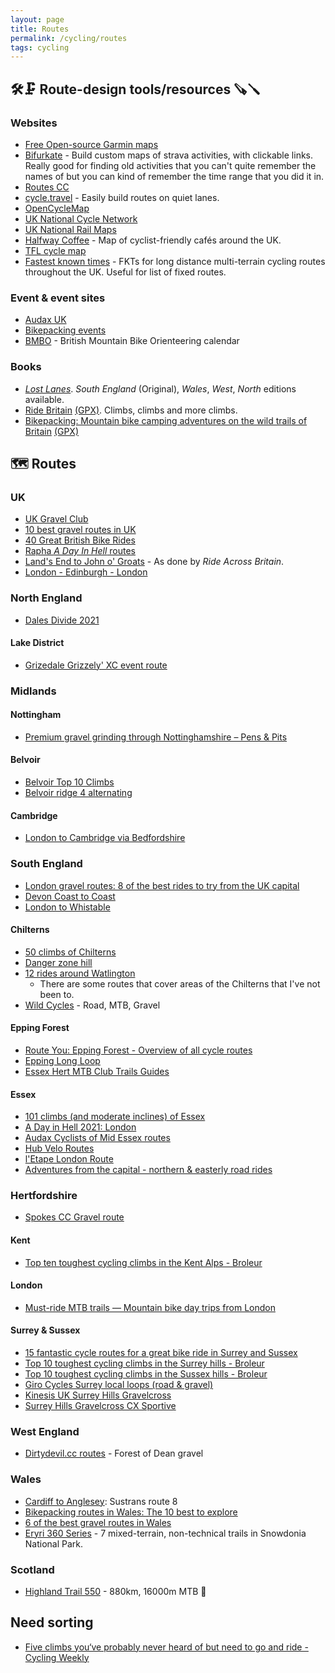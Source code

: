 ```yaml
---
layout: page
title: Routes
permalink: /cycling/routes
tags: cycling
---
```


## 🛠️🗜️ Route-design tools/resources 🪚🪛

### Websites
* [Free Open-source Garmin maps](https://garmin3.bbbike.org/)
* [Bifurkate](http://bifurkate.com/) - Build custom maps of strava activities, with clickable links. Really good for finding old activities that you can't quite remember the names of but you can kind of remember the time range that you did it in.
* [Routes CC](https://www.routes.cc/)
* [cycle.travel](https://cycle.travel) - Easily build routes on quiet lanes.
* [OpenCycleMap](https://www.opencyclemap.org/)
* [UK National Cycle Network](https://osmaps.ordnancesurvey.co.uk/ncn)
* [UK National Rail Maps](https://www.nationalrail.co.uk/stations_destinations/rail-maps.aspx)
* [Halfway Coffee](http://halfwaycoffee.com/) - Map of cyclist-friendly cafés around the UK.
* [TFL cycle map](https://tfl.gov.uk/maps/cycle)
* [Fastest known times](https://fastestknowntimes.org.uk/) - FKTs for long distance multi-terrain cycling routes throughout the UK. Useful for list of fixed routes.

### Event & event sites
* [Audax UK](https://audax.uk/)
* [Bikepacking events](https://bikepacking.com/events/)
* [BMBO](https://www.bmbo.org.uk/calendar/) - British Mountain Bike Orienteering calendar

### Books
* [_Lost Lanes_](http://lostlanes.thebikeshow.net/). _South England_ (Original), _Wales_, _West_, _North_ editions available.
* [Ride Britain](https://www.goodreads.com/book/show/55964026-ride-britain) [(GPX)](https://www.100climbs.co.uk/ride-britain-gpx). Climbs, climbs and more climbs.
* [Bikepacking: Mountain bike camping adventures on the wild trails of Britain](http://www.wildthingspublishing.com/product/bikepacking-book/) [(GPX)](https://wildthingspublishing.com/bikepacking/)

## 🗺️ Routes

### UK
* [UK Gravel Club](https://www.ukgravelbike.club/ukgbc-routes/)
* [10 best gravel routes in UK](https://www.redbull.com/gb-en/best-gravel-riding-routes-uk)
* [40 Great British Bike Rides](https://www.greatbritishbikerides.co.uk/download-gpx-files/)
* [Rapha _A Day In Hell_ routes](https://www.rapha.cc/gb/en/stories/a-day-in-heLL#EUROPE)
* [Land's End to John o' Groats](https://www.rideacrossbritain.com/route/daily-stages/) - As done by _Ride Across Britain_.
* [London - Edinburgh - London](https://londonedinburghlondon.com/route)

### North England
* [Dales Divide 2021](https://ridewithgps.com/routes/37838843)

#### Lake District
* [Grizedale Grizzely' XC event route](https://www.strava.com/activities/134735481#7298319124)

### Midlands

#### Nottingham
* [Premium gravel grinding through Nottinghamshire – Pens & Pits](https://www.komoot.com/collection/701)

#### Belvoir
* [Belvoir Top 10 Climbs](https://www.strava.com/activities/3307295224)
* [Belvoir ridge 4 alternating](https://www.strava.com/segments/11473082)

#### Cambridge
* [London to Cambridge via Bedfordshire](https://www.strava.com/activities/5463021090)

### South England
* [London gravel routes: 8 of the best rides to try from the UK capital](https://www.redbull.com/gb-en/best-gravel-bike-routes-london)
* [Devon Coast to Coast](https://www.sustrans.org.uk/find-a-route-on-the-national-cycle-network/devon-coast-to-coast)
* [London to Whistable](https://www.strava.com/routes/2840903354483380750)

#### Chilterns
* [50 climbs of Chilterns](https://www.westerley.cc/chiltern-climbs/)
* [Danger zone hill](https://www.komoot.com/highlight/474115)
* [12 rides around Watlington](https://www.komoot.com/guide/780424/road-cycling-routes-around-watlington)
  * There are some routes that cover areas of the Chilterns that I've not been to.
* [Wild Cycles](https://www.wildcycles.co.uk/explore-routes) - Road, MTB, Gravel

#### Epping Forest
* [Route You: Epping Forest - Overview of all cycle routes](https://www.routeyou.com/en-gb/location/bike/47412135/cycling-in-epping-forest-overview-of-all-cycle-routes)
* [Epping Long Loop](https://www.trailforks.com/route/epping-long-loop-lots-of-good-trails/)
* [Essex Hert MTB Club Trails Guides](http://www.essexhertsmtb.co.uk/mtb-trails.php)

#### Essex
* [101 climbs (and moderate inclines) of Essex](https://www.rideblackmore.com/blogs/news/101-climbs-and-moderate-inclines-of-essex)
* [A Day in Hell 2021: London](https://ridewithgps.com/routes/35431632)
* [Audax Cyclists of Mid Essex routes](https://acme.bike/)
* [Hub Velo Routes](https://www.hub-velo.co.uk/about-us/hv-routes-and-rides/)
* [l'Etape London Route](https://www.strava.com/activities/401290658/)
* [Adventures from the capital - northern & easterly road rides](https://www.komoot.com/collection/762/adventures-from-the-capital-northern-easterly-road-rides)

### Hertfordshire
* [Spokes CC Gravel route](https://www.strava.com/routes/2815576986037554582)

#### Kent
* [Top ten toughest cycling climbs in the Kent Alps - Broleur](https://www.broleur.com/top-10-climbs-in-the-kent-alps/)

#### London
* [Must-ride MTB trails — Mountain bike day trips from London](https://www.komoot.com/collection/972380/must-ride-mtb-trails-mountain-bike-day-trips-from-london)

#### Surrey & Sussex
* [15 fantastic cycle routes for a great bike ride in Surrey and Sussex](https://www.cyclingweekly.com/news/latest-news/15-fantastic-cycle-routes-great-bike-ride-surrey-sussex-327644)
* [Top 10 toughest cycling climbs in the Surrey hills - Broleur](https://www.broleur.com/top-10-toughest-climbs-in-the-surrey-pyrenees/)
* [Top 10 toughest cycling climbs in the Sussex hills - Broleur](https://www.broleur.com/top-10-toughest-road-cycling-climbs-in-the-sussex-hills/)
* [Giro Cycles Surrey local loops (road & gravel)](https://www.girocycles.com/pages/local-loops)
* [Kinesis UK Surrey Hills Gravelcross](https://ridewithgps.com/routes/28350598)
* [Surrey Hills Gravelcross CX Sportive](https://www.bikemap.net/en/r/3412449/#11.2/51.1915/-0.4395)

### West England

* [Dirtydevil.cc routes](https://ridewithgps.com/users/2600593/) - Forest of Dean gravel


### Wales
* [Cardiff to Anglesey](https://www.sustrans.org.uk/find-a-route-on-the-national-cycle-network/route-8): Sustrans route 8
* [Bikepacking routes in Wales: The 10 best to explore](https://www.redbull.com/gb-en/best-bikepacking-routes-wales)
* [6 of the best gravel routes in Wales](https://www.redbull.com/gb-en/best-gravel-bike-routes-wales)
* [Eryri 360 Series](https://www.wheelgoodtimes.com/eryri-360) - 7 mixed-terrain, non-technical trails in Snowdonia National Park.

###  Scotland
* [Highland Trail 550](https://dotwatcher.cc/race/highland-trail-550-2021) - 880km, 16000m MTB 🤙

## Need sorting
* [Five climbs you‘ve probably never heard of but need to go and ride - Cycling Weekly](https://www.cyclingweekly.com/news/latest-news/five-climbs-youve-probably-never-heard-need-go-ride-352571)
